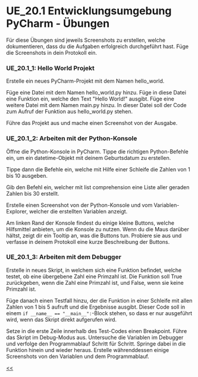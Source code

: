 # UE_20.1 Entwicklungsumgebung PyCharm - Übungen

Für diese Übungen sind jeweils Screenshots zu erstellen, 
welche dokumentieren, dass du die Aufgaben erfolgreich durchgeführt hast.
Füge die Screenshots in dein Protokoll ein.

### UE_20.1_1: Hello World Projekt

Erstelle ein neues PyCharm-Projekt mit dem Namen hello_world.

Füge eine Datei mit dem Namen hello_world.py hinzu.
Füge in diese Datei eine Funktion ein, welche den Text "Hello World!" ausgibt.
Füge eine weitere Datei mit dem Namen main.py hinzu.
In dieser Datei soll der Code zum Aufruf der Funktion aus hello_world.py stehen.

Führe das Projekt aus und mache einen Screenshot von der Ausgabe.

### UE_20.1_2: Arbeiten mit der Python-Konsole

Öffne die Python-Konsole in PyCharm.
Tippe die richtigen Python-Befehle ein, um ein datetime-Objekt
mit deinem Geburtsdatum zu erstellen.

Tippe dann die Befehle ein, welche mit Hilfe einer Schleife
die Zahlen von 1 bis 10 ausgeben.

Gib den Befehl ein, welcher mit list comprehension eine Liste aller
geraden Zahlen bis 30 erstellt.

Erstelle einen Screenshot von der Python-Konsole und vom Variablen-Explorer,
welcher die erstellten Variablen anzeigt.

Am linken Rand der Konsole findest du einige kleine Buttons, 
welche Hilfsmittel anbieten, um die Konsole zu nutzen.
Wenn du die Maus darüber hältst, zeigt dir ein Tooltip an,
was die Buttons tun. Probiere sie aus und 
verfasse in deinem Protokoll eine kurze Beschreibung der Buttons.

### UE_20.1_3: Arbeiten mit dem Debugger

Erstelle in neues Skript, in welchem sich eine Funktion befindet, 
welche testet, ob eine übergebene Zahl eine Primzahl ist.
Die Funktion soll True zurückgeben,
wenn die Zahl eine Primzahl ist,
und False, wenn sie keine Primzahl ist.

Füge danach einen Testfall hinzu,
der die Funktion in einer Schleife mit allen Zahlen von 1 bis 5 aufruft und 
die Ergebnisse ausgibt.
Dieser Code soll in einem `if __name__ == "__main__":`-Block stehen,
so dass er nur ausgeführt wird,
wenn das Skript direkt aufgerufen wird.

Setze in die erste Zeile innerhalb des Test-Codes einen Breakpoint.
Führe das Skript im Debug-Modus aus.
Untersuche die Variablen im Debugger und
verfolge den Programmablauf Schritt für Schritt. 
Springe dabei in die Funktion hinein und wieder heraus.
Erstelle währenddessen einige Screenshots von den Variablen und dem Programmablauf.

[<<](../skriptum/20.1_PyCharm.md)